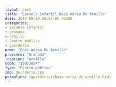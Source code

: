 ```yaml
---
layout: post
title: "Escuela Infantil Base Aérea De Armilla"
date: 2017-09-20 20:57:05 +0200
categories:
- Escuela Infantil
- granada
- armilla
- Centro público
- guarderia
name: "Base Aérea De Armilla"
province: "Granada"
location: "Armilla"
code: "18013824"
type: "Centro público"
img: guarderia.jpg
permalink: /guarderias/base-aerea-de-armilla.html
---
```

